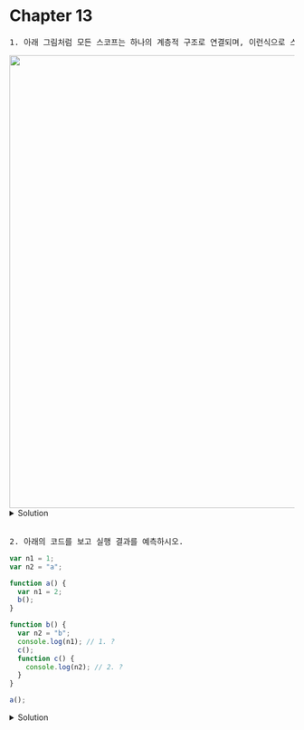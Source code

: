 # Chapter 13

<pre>1. 아래 그림처럼 모든 스코프는 하나의 계층적 구조로 연결되며, 이런식으로 스코프가 계층적으로 연결된 것을 [            ]이라 한다.</pre>

<img src="https://velog.velcdn.com/images%2Fssu00%2Fpost%2Fe3e2c792-991e-41a8-9e09-7c8fa0173181%2F%EC%8A%A4%EC%BD%94%ED%94%8402.png" width=800px>

<details>
  <summary>Solution</summary>
    <strong>스코프 체인 ( Scope Chain )</strong>
</details>

<br>

<pre>2. 아래의 코드를 보고 실행 결과를 예측하시오.
</pre>

```js
var n1 = 1;
var n2 = "a";

function a() {
  var n1 = 2;
  b();
}

function b() {
  var n2 = "b";
  console.log(n1); // 1. ?
  c();
  function c() {
    console.log(n2); // 2. ?
  }
}

a();
```

<details>
  <summary>Solution</summary>
  <strong>1. 1<br>2. b</strong>
  <pre>var 키워드로 선언된 변수는 오로지 함수의 코드 블록(함수 몸체)만을 지역 스코프로 인정한다. 또한 자바스크립트는 렉시컬 스코프를 따르므로 함수를 어디서 정의했는지에 따하 상위 스코프를 결정한다.</pre>
</details>

<br>

